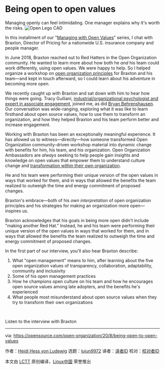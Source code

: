 [#]: collector: (lujun9972)
[#]: translator: ( )
[#]: reviewer: ( )
[#]: publisher: ( )
[#]: url: ( )
[#]: subject: (Being open to open values)
[#]: via: (https://opensource.com/open-organization/20/8/being-open-to-open-values)
[#]: author: (Heidi Hess von Ludewig https://opensource.com/users/heidi-hess-von-ludewig)

Being open to open values
======
Managing openly can feel intimidating. One manager explains why it's
worth the risks.
![Open Lego CAD][1]

In this installment of our "[Managing with Open Values][2]" series, I chat with Braxton, Director of Pricing for a nationwide U.S. insurance company and people manager.

In June 2018, Braxton reached out to Red Hatters in the Open Organization community. He wanted to learn more about how both he _and_ his team could work differently, using open values. We were happy to help. So I helped organize a workshop on [open organization principles][3] for Braxton and his team—and kept in touch afterward, so I could learn about his adventure in becoming more open.

We recently caught up with Braxton and sat down with him to hear how things were going. Tracy Guiliani, [industrial/organizational psychologist and expert in associate engagement][4], joined me, as did [Bryan Behrenshausen][5]. Our conversation was wide-ranging, exploring what it was like to learn firsthand about open source values, how to use them to transform an organization, and how they helped Braxton and his team perform better and increase engagement.

Working with Braxton has been an exceptionally meaningful experience. It has allowed us to witness—directly—how someone transformed Open Organization community-driven workshop material into dynamic change with benefits for him, his team, and his organization. Open Organization Ambassadors are _always_ seeking to help people gain insights and knowledge on open values that empower them to understand culture change and [transformation within their own organization][6].

He and his team were performing their unique version of the open values in ways that worked for them, and in ways that allowed the benefits the team realized to outweigh the time and energy commitment of proposed changes.

Braxton's embrace—both of his _own interpretation_ of open organization principles and his strategies for making an organization more open—inspires us.

Braxton acknowledges that his goals in being more open didn't include "making another Red Hat." Instead, he and his team were performing their unique version of the open values in ways that worked for them, and in ways that allowed the benefits the team realized to outweigh the time and energy commitment of proposed changes.

In the first part of our interview, you'll also hear Braxton describe:

  1. What "open management" means to him, after learning about the five open organization values of transparency, collaboration, adaptability, community and inclusivity
  2. Some of his open management practices
  3. How he champions open culture on his team and how he encourages open source values among late adopters, and the benefits he's experienced
  4. What people most misunderstand about open source values when they try to transform their own organizations



 

Listen to the interview with Braxton

--------------------------------------------------------------------------------

via: https://opensource.com/open-organization/20/8/being-open-to-open-values

作者：[Heidi Hess von Ludewig][a]
选题：[lujun9972][b]
译者：[译者ID](https://github.com/译者ID)
校对：[校对者ID](https://github.com/校对者ID)

本文由 [LCTT](https://github.com/LCTT/TranslateProject) 原创编译，[Linux中国](https://linux.cn/) 荣誉推出

[a]: https://opensource.com/users/heidi-hess-von-ludewig
[b]: https://github.com/lujun9972
[1]: https://opensource.com/sites/default/files/styles/image-full-size/public/lead-images/open-lego.tiff_.png?itok=mQglOhW_ (Open Lego CAD)
[2]: https://opensource.com/open-organization/managing-with-open-values
[3]: https://github.com/open-organization/open-org-definition
[4]: https://opensource.com/open-organization/20/5/commitment-engagement-org-psychology
[5]: https://opensource.com/users/bbehrens
[6]: https://opensource.com/open-organization/18/4/rethinking-ownership-across-organization
